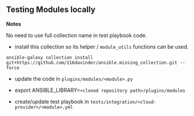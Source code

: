 ## Testing Modules locally

**Notes**

No need to use full collection name in test playbook code.

* install this collection so its helper / `module_utils` functions can be used.

`ansible-galaxy collection install git+https://github.com/116davinder/ansible.missing_collection.git --force`

* update the code in `plugins/modules/<module>.py`

* export ANSIBLE_LIBRARY=`<cloned repository path>/plugins/modules`

* create/update test playbook in `tests/integration/<cloud-provider>/<module>.yml`
